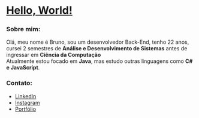 # [Hello, World!](https://beforg.github.io/portfolio/)

### Sobre mim:

Olá, meu nome é Bruno, sou um desenvolvedor Back-End, tenho 22 anos, cursei 2 semestres de **Análise e Desenvolvimento de Sistemas** antes de ingressar em **Ciência da Computação** <br>
Atualmente estou focado em **Java**, mas estudo outras linguagens como **C# e JavaScript**.
### Contato:

- [LinkedIn](https://www.linkedin.com/in/beforg/)
- [Instagram](https://www.instagram.com/brunoforgiarini_/)
- [Portfólio](https://beforg.github.io/portfolio/)
  
